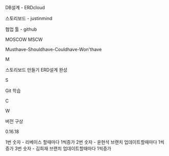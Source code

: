 DB설계 - ERDcloud

스토리보드 - justinmind

협업 툴 - github

MOSCOW MSCW

Musthave-Shouldhave-Couldhave-Won'thave

M

스토리보드 만들기
ERD설계 완성

S

Git 학습

C


W


버전 구상

0.16.18

1번 숫자 - 리베이스 할때마다 1씩증가
2번 숫자 - 윤현석 브랜치 업데이트할때마다 1씩증가
3번 숫자 - 김희재 브랜치 업데이트할때마다 1씩증가
